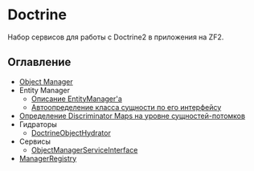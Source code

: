 # Doctrine

Набор сервисов для работы с Doctrine2 в приложения на ZF2.

## Оглавление
- [Object Manager](object-manager.md)
- Entity Manager
    - [Описание EntityManager'a](entity-manager.md)
    - [Автоопределение класса сущности по его интерфейсу](auto-resolve-entity-class-name.md)
- [Определение Discriminator Maps на уровне сущностей-потомков](defining-discriminator-maps-at-child-level.md)
- Гидраторы
    - [DoctrineObjectHydrator](doctrine-object-hydrator.md)
- Сервисы
    - [ObjectManagerServiceInterface](object-manager-service.md)
- [ManagerRegistry](manager-registry.md)
